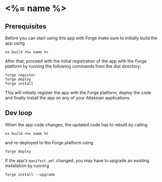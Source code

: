 # <%= name %>

## Prerequisites

Before you can start using this app with Forge make sure to initially build the app using

    nx build <%= name %>

After that, proceed with the initial registration of the app with the Forge platform by running the following commands from the dist directory:  

    forge register
    forge deploy
    forge install


This will initially register the app with the Forge platform, deploy the code and finally install the app on any of your Atlassian applications.

## Dev loop

When the app code changes, the updated code has to rebuilt by calling 

    nx build <%= name %>

and re-deployed to the Forge platform using

    forge deploy

If the app's `manifest.yml` changed, you may have to upgrade an existing installation by running

    forge install --upgrade





